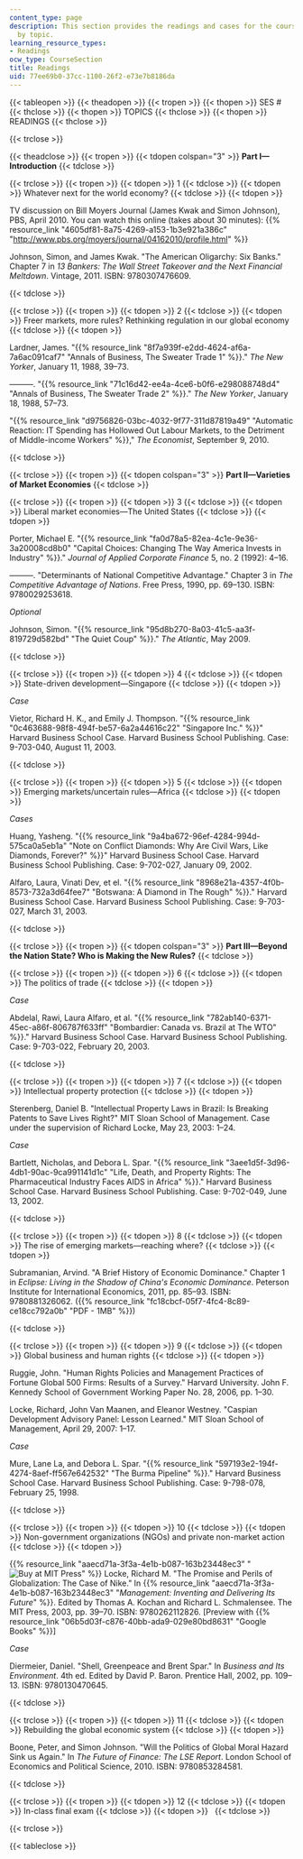 ```yaml
---
content_type: page
description: This section provides the readings and cases for the course, organized
  by topic.
learning_resource_types:
- Readings
ocw_type: CourseSection
title: Readings
uid: 77ee69b0-37cc-1100-26f2-e73e7b8186da
---
```


{{< tableopen >}}
{{< theadopen >}}
{{< tropen >}}
{{< thopen >}}
SES #
{{< thclose >}}
{{< thopen >}}
TOPICS
{{< thclose >}}
{{< thopen >}}
READINGS
{{< thclose >}}

{{< trclose >}}

{{< theadclose >}}
{{< tropen >}}
{{< tdopen colspan="3" >}}
**Part I—Introduction**
{{< tdclose >}}

{{< trclose >}}
{{< tropen >}}
{{< tdopen >}}
1
{{< tdclose >}}
{{< tdopen >}}
Whatever next for the world economy?
{{< tdclose >}}
{{< tdopen >}}


TV discussion on Bill Moyers Journal (James Kwak and Simon Johnson), PBS, April 2010. You can watch this online (takes about 30 minutes): {{% resource_link "4605df81-8a75-4269-a153-1b3e921a386c" "http://www.pbs.org/moyers/journal/04162010/profile.html" %}}

Johnson, Simon, and James Kwak. "The American Oligarchy: Six Banks." Chapter 7 in _13 Bankers: The Wall Street Takeover and the Next Financial Meltdown_. Vintage, 2011. ISBN: 9780307476609.


{{< tdclose >}}

{{< trclose >}}
{{< tropen >}}
{{< tdopen >}}
2
{{< tdclose >}}
{{< tdopen >}}
Freer markets, more rules? Rethinking regulation in our global economy
{{< tdclose >}}
{{< tdopen >}}


Lardner, James. "{{% resource_link "8f7a939f-e2dd-4624-af6a-7a6ac091caf7" "Annals of Business, The Sweater Trade 1" %}}." _The New Yorker_, January 11, 1988, 39–73.

———. "{{% resource_link "71c16d42-ee4a-4ce6-b0f6-e298088748d4" "Annals of Business, The Sweater Trade 2" %}}." _The New Yorker_, January 18, 1988, 57–73.

"{{% resource_link "d9756826-03bc-4032-9f77-311d87819a49" "Automatic Reaction: IT Spending has Hollowed Out Labour Markets, to the Detriment of Middle-income Workers" %}}," _The Economist_, September 9, 2010.


{{< tdclose >}}

{{< trclose >}}
{{< tropen >}}
{{< tdopen colspan="3" >}}
**Part II—Varieties of Market Economies**
{{< tdclose >}}

{{< trclose >}}
{{< tropen >}}
{{< tdopen >}}
3
{{< tdclose >}}
{{< tdopen >}}
Liberal market economies—The United States
{{< tdclose >}}
{{< tdopen >}}


Porter, Michael E. "{{% resource_link "fa0d78a5-82ea-4c1e-9e36-3a20008cd8b0" "Capital Choices: Changing The Way America Invests in Industry" %}}." _Journal of Applied Corporate Finance_ 5, no. 2 (1992): 4–16.

———. "Determinants of National Competitive Advantage." Chapter 3 in _The Competitive Advantage of Nations_. Free Press, 1990, pp. 69–130. ISBN: 9780029253618.

_Optional_

Johnson, Simon. "{{% resource_link "95d8b270-8a03-41c5-aa3f-819729d582bd" "The Quiet Coup" %}}." _The Atlantic_, May 2009.


{{< tdclose >}}

{{< trclose >}}
{{< tropen >}}
{{< tdopen >}}
4
{{< tdclose >}}
{{< tdopen >}}
State-driven development—Singapore
{{< tdclose >}}
{{< tdopen >}}


_Case_

Vietor, Richard H. K., and Emily J. Thompson. "{{% resource_link "0c463688-98f8-494f-be57-6a2a44616c22" "Singapore Inc." %}}" Harvard Business School Case. Harvard Business School Publishing. Case: 9-703-040, August 11, 2003.


{{< tdclose >}}

{{< trclose >}}
{{< tropen >}}
{{< tdopen >}}
5
{{< tdclose >}}
{{< tdopen >}}
Emerging markets/uncertain rules—Africa
{{< tdclose >}}
{{< tdopen >}}


_Cases_

Huang, Yasheng. "{{% resource_link "9a4ba672-96ef-4284-994d-575ca0a5eb1a" "Note on Conflict Diamonds: Why Are Civil Wars, Like Diamonds, Forever?" %}}" Harvard Business School Case. Harvard Business School Publishing. Case: 9-702-027, January 09, 2002.

Alfaro, Laura, Vinati Dev, et el. "{{% resource_link "8968e21a-4357-4f0b-8573-732a3d64fee7" "Botswana: A Diamond in The Rough" %}}." Harvard Business School Case. Harvard Business School Publishing. Case: 9-703-027, March 31, 2003.


{{< tdclose >}}

{{< trclose >}}
{{< tropen >}}
{{< tdopen colspan="3" >}}
**Part III—Beyond the Nation State? Who is Making the New Rules?**
{{< tdclose >}}

{{< trclose >}}
{{< tropen >}}
{{< tdopen >}}
6
{{< tdclose >}}
{{< tdopen >}}
The politics of trade
{{< tdclose >}}
{{< tdopen >}}


_Case_

Abdelal, Rawi, Laura Alfaro, et al. "{{% resource_link "782ab140-6371-45ec-a86f-806787f633ff" "Bombardier: Canada vs. Brazil at The WTO" %}}." Harvard Business School Case. Harvard Business School Publishing. Case: 9-703-022, February 20, 2003.


{{< tdclose >}}

{{< trclose >}}
{{< tropen >}}
{{< tdopen >}}
7
{{< tdclose >}}
{{< tdopen >}}
Intellectual property protection
{{< tdclose >}}
{{< tdopen >}}


Sterenberg, Daniel B. "Intellectual Property Laws in Brazil: Is Breaking Patents to Save Lives Right?" MIT Sloan School of Management. Case under the supervision of Richard Locke, May 23, 2003: 1–24.

_Case_

Bartlett, Nicholas, and Debora L. Spar. "{{% resource_link "3aee1d5f-3d96-4db1-90ac-9ca991141d1c" "Life, Death, and Property Rights: The Pharmaceutical Industry Faces AIDS in Africa" %}}." Harvard Business School Case. Harvard Business School Publishing. Case: 9-702-049, June 13, 2002.


{{< tdclose >}}

{{< trclose >}}
{{< tropen >}}
{{< tdopen >}}
8
{{< tdclose >}}
{{< tdopen >}}
The rise of emerging markets—reaching where?
{{< tdclose >}}
{{< tdopen >}}


Subramanian, Arvind. "A Brief History of Economic Dominance." Chapter 1 in _Eclipse: Living in the Shadow of China's Economic Dominance_. Peterson Institute for International Economics, 2011, pp. 85–93. ISBN: 9780881326062. ({{% resource_link "fc18cbcf-05f7-4fc4-8c89-ce18cc792a0b" "PDF - 1MB" %}})


{{< tdclose >}}

{{< trclose >}}
{{< tropen >}}
{{< tdopen >}}
9
{{< tdclose >}}
{{< tdopen >}}
Global business and human rights
{{< tdclose >}}
{{< tdopen >}}


Ruggie, John. "Human Rights Policies and Management Practices of Fortune Global 500 Firms: Results of a Survey." Harvard University. John F. Kennedy School of Government Working Paper No. 28, 2006, pp. 1–30.

Locke, Richard, John Van Maanen, and Eleanor Westney. "Caspian Development Advisory Panel: Lesson Learned." MIT Sloan School of Management, April 29, 2007: 1–17.

_Case_

Mure, Lane La, and Debora L. Spar. "{{% resource_link "597193e2-194f-4274-8aef-ff567e642532" "The Burma Pipeline" %}}." Harvard Business School Case. Harvard Business School Publishing. Case: 9-798-078, February 25, 1998.


{{< tdclose >}}

{{< trclose >}}
{{< tropen >}}
{{< tdopen >}}
10
{{< tdclose >}}
{{< tdopen >}}
Non-government organizations (NGOs) and private non-market action
{{< tdclose >}}
{{< tdopen >}}


{{% resource_link "aaecd71a-3f3a-4e1b-b087-163b23448ec3" "![Buy at MIT Press](/images/mp_logo.gif)" %}} Locke, Richard M. "The Promise and Perils of Globalization: The Case of Nike." In {{% resource_link "aaecd71a-3f3a-4e1b-b087-163b23448ec3" "_Management: Inventing and Delivering Its Future_" %}}. Edited by Thomas A. Kochan and Richard L. Schmalensee. The MIT Press, 2003, pp. 39–70. ISBN: 9780262112826. \[Preview with {{% resource_link "06b5d03f-c876-40bb-ada9-029e80bd8631" "Google Books" %}}\]

_Case_

Diermeier, Daniel. "Shell, Greenpeace and Brent Spar." In _Business and Its Environment_. 4th ed. Edited by David P. Baron. Prentice Hall, 2002, pp. 109–13. ISBN: 9780130470645.


{{< tdclose >}}

{{< trclose >}}
{{< tropen >}}
{{< tdopen >}}
11
{{< tdclose >}}
{{< tdopen >}}
Rebuilding the global economic system
{{< tdclose >}}
{{< tdopen >}}


Boone, Peter, and Simon Johnson. "Will the Politics of Global Moral Hazard Sink us Again." In _The Future of Finance: The LSE Report_. London School of Economics and Political Science, 2010. ISBN: 9780853284581.


{{< tdclose >}}

{{< trclose >}}
{{< tropen >}}
{{< tdopen >}}
12
{{< tdclose >}}
{{< tdopen >}}
In-class final exam
{{< tdclose >}}
{{< tdopen >}}
 
{{< tdclose >}}

{{< trclose >}}

{{< tableclose >}}